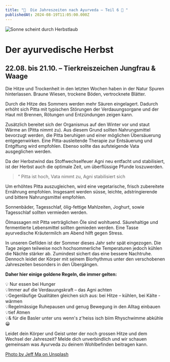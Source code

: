 ```yaml
---
title: "🍇  Die Jahreszeiten nach Ayurveda – Teil 6 🍇 "
publishedAt: 2024-08-19T11:05:00.000Z
---
```

![Sonne scheint durch Herbstlaub](/images/25_herbst.webp "Herbstlaub")

# Der ayurvedische Herbst

## 22.08. bis 21.10. – Tierkreiszeichen Jungfrau & Waage

Die Hitze und Trockenheit in den letzten Wochen haben in der Natur Spuren hinterlassen. Braune Wiesen, trockene Böden, vertrocknete Blätter. 

Durch die Hitze des Sommers werden mehr Säuren eingelagert. Dadurch erhöht sich Pitta mit typischen Störungen der Verdauungsorgane und der Haut mit Brennen, Rötungen und Entzündungen zeigen kann. 

Zusätzlich bereitet sich der Organismus auf den Winter vor und staut Wärme an (Pitta nimmt zu). Aus diesem Grund sollten Nahrungsmittel bevorzugt werden, die Pitta beruhigen und einer möglichen Übersäuerung entgegenwirken. Eine Pitta-ausleitende Therapie zur Entsäuerung und Entgiftung wird empfohlen. Ebenso sollte das aufsteigende Vata ausgeglichen werden.

Da der Herbstwind das Stoffwechselfeuer Agni neu entfacht und stabilisiert, ist der Herbst auch die optimale Zeit, um überflüssige Pfunde loszuwerden.

> “ Pitta ist hoch, Vata nimmt zu, Agni stabilisiert sich

Um erhöhtes Pitta auszugleichen, wird eine vegetarische, frisch zubereitete Ernährung empfohlen. Insgesamt werden süsse, leichte, adstringierende und bittere Nahrungsmittel empfohlen. 

Sonnenbäder, Tagesschlaf, ölig-fettige Mahlzeiten, Joghurt, sowie Tagesschlaf sollten vermieden werden. 

Ölmassagen mit Pitta verträglichen Öle sind wohltuend. Säurehaltige und fermentierte Lebensmittel sollten gemieden werden. Eine Tasse ayurvedische Kräutermilch am Abend hilft gegen Stress.

In unseren Gefilden ist der Sommer dieses Jahr sehr spät eingezogen. Die Tage zeigen teilweise noch hochsommerliche Temperaturen jedoch kühlen die Nächte stärker ab. Zumindest sichert das eine bessere Nachtruhe. Dennoch leidet der Körper mit seinem Biorhythmus unter den verschobenen Jahreszeiten besonders in den Übergängen.

**Daher hier einige goldene Regeln, die immer gelten:**

💡 Nur essen bei Hunger\
💡Immer auf die Verdauungskraft – das Agni achten\
💡Gegenläufige Qualitäten gleichen sich aus: bei Hitze – kühlen, bei Kälte -wärmen\
💡Regelmässige Ruhepausen und genug Bewegung in den Alltag einbauen\
💡tief Atmen\
💡& für die Basler unter uns wenn's z'heiss isch biim Rhyschwimme abkühle 😀

Leidet dein Körper und Geist unter der noch grossen Hitze und dem Wechsel der Jahreszeit? Melde dich unverbindlich und wir schauen gemeinsam was Ayurveda zu deinem Wohlbefinden beitragen kann.

[Photo by Jeff Ma on Unsplash](https://unsplash.com/photos/selective-photo-of-orange-maple-leafed-UnJPdLmjQXY)
